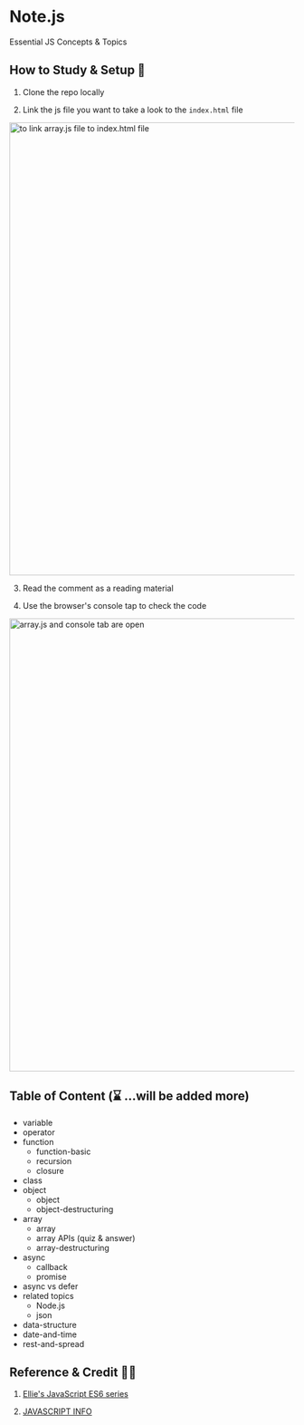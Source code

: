 # Note.js

Essential JS Concepts & Topics


## How to Study & Setup 📖 

1. Clone the repo locally

2. Link the js file you want to take a look to the `index.html` file

<img src="https://i.imgur.com/4IHxPhg.png " alt="to link array.js file to index.html file" width="800"/>

3. Read the comment as a reading material

4. Use the browser's console tap to check the code

<img src="https://i.imgur.com/mKpI0kl.png" alt="array.js and console tab are open" width="800"/>

## Table of Content (⌛ ...will be added more)

- variable
-  operator
-  function
   -  function-basic
   -  recursion
   -  closure
-  class
-  object
   -  object
   -  object-destructuring
-  array
   -  array
   -  array APIs (quiz & answer)
   -  array-destructuring
-  async 
   - callback
   - promise
-  async vs defer 
-  related topics
   - Node.js
   -  json
-  data-structure
-  date-and-time
-  rest-and-spread




## Reference & Credit 👏🏼

1. [Ellie's JavaScript ES6 series](https://youtu.be/wcsVjmHrUQg) 

2. [JAVASCRIPT INFO](https://javascript.info/)

